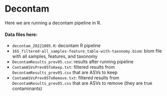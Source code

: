 # Decontam

Here we are running a decontam pipeline in R.

#### Data files here:
- `decontam_20221005.R`: decontam R pipeline
- `16S_filtered-all_samples-feature_table-with-taxonomy.biom`: biom file with all samples, features, and taxonomy
- `DecontamResults_prev05.csv`: results after running pipeline
- `ContamASVsPrev05ToKeep.txt`: filtered results from  `DecontamResults_prev05.csv` that are ASVs to keep
- `ContamASVsPrev05ToRemove.txt`: filtered results from  `DecontamResults_prev05.csv` that are ASVs to remove (they are true contaminants)
